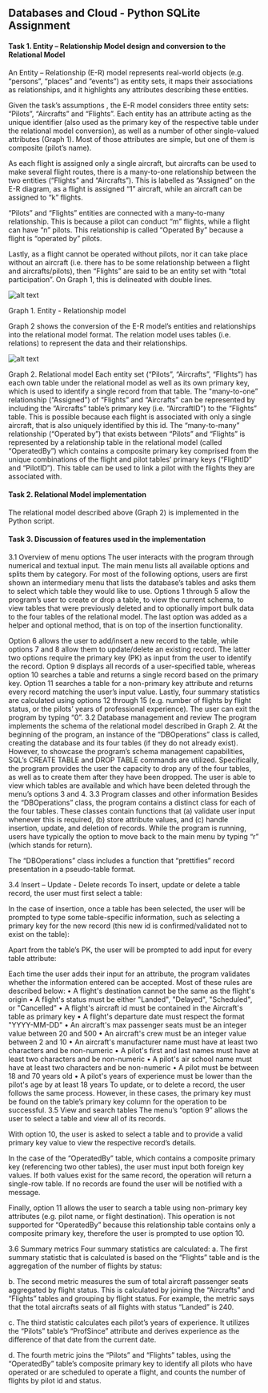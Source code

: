 ## Databases and Cloud - Python SQLite Assignment 



#### Task 1. Entity – Relationship Model design and conversion to the Relational Model

An Entity – Relationship (E-R) model represents real-world objects (e.g. “persons”, “places” and “events”) as entity sets, it maps their associations as relationships, and it highlights any attributes describing these entities. 

Given the task’s assumptions , the E-R model considers three entity sets: “Pilots”, “Aircrafts” and “Flights”. Each entity has an attribute acting as the unique identifier (also used as the primary key of the respective table under the relational model conversion), as well as a number of other single-valued attributes (Graph 1). Most of those attributes are simple, but one of them is composite (pilot’s name).

As each flight is assigned only a single aircraft, but aircrafts can be used to make several flight routes, there is a many-to-one relationship between the two entities (“Flights” and “Aircrafts”). This is labelled as “Assigned” on the E-R diagram, as a flight is assigned “1” aircraft, while an aircraft can be assigned to “k” flights. 

“Pilots” and “Flights” entities are connected with a many-to-many relationship. This is because a pilot can conduct “m” flights, while a flight can have “n” pilots. This relationship is called “Operated By” because a flight is “operated by” pilots.

Lastly, as a flight cannot be operated without pilots, nor it can take place  without an aircraft (i.e. there has to be some relationship between a flight and aircrafts/pilots), then “Flights” are said to be an entity set with “total participation”. On Graph 1, this is delineated with double lines.
     
![alt text](https://github.com/bearloop/db-design-and-implementation/assets/graph1.png?raw=true)

Graph 1. Entity - Relationship model

Graph 2 shows the conversion of the E-R model’s entities and relationships into the relational model format. The relation model uses tables (i.e. relations) to represent the data and their relationships. 

![alt text](https://github.com/bearloop/db-design-and-implementation/assets/graph2.png?raw=true)

Graph 2. Relational model
Each entity set (“Pilots”, “Aircrafts”, “Flights”) has each own table under the relational model as well as its own primary key, which is used to identify a single record from that table.
The "many-to-one” relationship (“Assigned”) of “Flights” and “Aircrafts” can be represented by including the “Aircrafts” table’s primary key (i.e. “AircraftID”) to the “Flights” table. This is possible because each flight is associated with only a single  aircraft, that is also uniquely identified by this id.
The “many-to-many” relationship (“Operated by”) that exists between “Pilots” and “Flights” is represented by a relationship table in the relational model (called “OperatedBy”) which contains a composite primary key comprised from the unique combinations of the flight and pilot tables’ primary keys (“FlightID” and “PilotID”). This table can be used to link a pilot with the flights they are associated with.

#### Task 2. Relational Model implementation

The relational model described above (Graph 2) is implemented in the Python script.


#### Task 3. Discussion of features used in the implementation

3.1 Overview of menu options
The user interacts with the program through numerical and textual input. The main menu lists all available options and splits them by category. For most of the following options, users are first shown an intermediary menu that lists the database’s tables and asks them to select which table they would like to use.
Options 1 through 5 allow the program’s user to create or drop a table, to view the current schema, to view tables that were previously deleted and to optionally import bulk data to the four tables of the relational model. The last option was added as a helper and optional method, that is on top of the insertion functionality.
 
Option 6 allows the user to add/insert a new record to the table, while options 7 and 8 allow them to update/delete an existing record. The latter two options require the primary key (PK) as input from the user to identify the record.
Option 9 displays all records of a user-specified table, whereas option 10 searches a table and returns a single record based on the primary key. Option 11 searches a table for a non-primary key attribute and returns every record matching the user’s input value.
Lastly, four summary statistics are calculated using options 12 through 15 (e.g. number of flights by flight status, or the pilots’ years of professional experience). The user can exit the program by typing “0”.
3.2 Database management and review
The program implements the schema of the relational model described in Graph 2. At the beginning of the program, an instance of the “DBOperations” class is called, creating the database and its four tables (if they do not already exist). However, to showcase the program’s schema management capabilities, SQL’s CREATE TABLE and DROP TABLE commands are utilized. Specifically, the program provides the user the capacity to drop any of the four tables, as well as to create them after they have been dropped.
The user is able to view which tables are available and which have been deleted through the menu’s options 3 and 4.
3.3 Program classes and other information
Besides the “DBOperations” class, the program contains a distinct class for each of the four tables. These classes contain functions that (a) validate user input whenever this is required, (b) store attribute values, and (c) handle insertion, update, and deletion of records.
While the program is running, users have typically the option to move back to the main menu by typing “r” (which stands for return).
 
The “DBOperations” class includes a function that “prettifies” record presentation in a pseudo-table format.
 
3.4 Insert – Update - Delete records
To insert, update or delete a table record, the user must first select a table:
 
In the case of insertion, once a table has been selected, the user will be prompted to type some table-specific information, such as selecting a primary key for the new record (this new id is confirmed/validated not to exist on the table):
 
Apart from the table’s PK, the user will be prompted to add input for every table attribute:
 
Each time the user adds their input for an attribute, the program validates whether the information entered can be accepted. Most of these rules are described below:
•	A flight's destination cannot be the same as the flight's origin
•	A flight's status must be either "Landed", "Delayed", "Scheduled", or  "Cancelled"
•	A flight's aircraft id must be contained in the Aircraft's table as primary key
•	A flight's departure date must respect the format "YYYY-MM-DD"
•	An aircraft's max passenger seats must be an integer value between 20 and 500
•	An aircraft's crew must be an integer value between 2 and 10
•	An aircraft's manufacturer name must have at least two characters and be non-numeric
•	A pilot's first and last names must have at least two characters and be non-numeric
•	A pilot's air school name must have at least two characters and be non-numeric
•	A pilot must be between 18 and 70 years old
•	A pilot's years of experience must be lower than the pilot's age by at least 18 years
To update, or to delete a record, the user follows the same process. However, in these cases, the primary key must be found on the table’s primary key column for the operation to be successful.
3.5 View and search tables
The menu’s “option 9” allows the user to select a table and view all of its records. 
 
With option 10, the user is asked to select a table and to provide a valid primary key value to view the respective record’s details.
 
In the case of the “OperatedBy” table, which contains a composite primary key (referencing two other tables), the user must input both foreign key values. If both values exist for the same record, the operation will return a single-row table. If no records are found the user will be notified with a message.
 
Finally, option 11 allows the user to search a table using non-primary key attributes (e.g. pilot name, or flight destination). This operation is not supported for “OperatedBy” because this relationship table contains only a composite primary key, therefore the user is prompted to use option 10.
 

3.6 Summary metrics
Four summary statistics are calculated:
a.	The first summary statistic that is calculated is based on the “Flights” table and is the aggregation of the number of flights by status:
 
b.	The second metric measures the sum of total aircraft passenger seats aggregated by flight status. This is calculated by joining the “Aircrafts” and “Flights” tables and grouping by flight status. For example, the metric says that the total aircrafts seats of all flights with status “Landed” is 240.
 
c.	The third statistic calculates each pilot’s years of experience. It utilizes the “Pilots” table’s “ProfSince” attribute and derives experience as the difference of that date from the current date.
 
d.	The fourth metric joins the “Pilots” and “Flights” tables, using the “OperatedBy” table’s composite primary key to identify all pilots who have operated or are scheduled to operate a flight, and counts the number of flights by pilot id and status.
 
